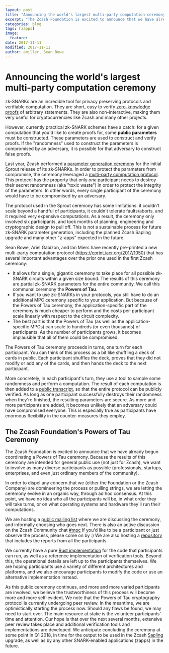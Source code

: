 ```yaml
---
layout: post
title: "Announcing the world's largest multi-party computation ceremony"
excerpt: "The Zcash Foundation is excited to announce that we have already begun coordinating a Powers of Tau ceremony."
categories: blog
tags: [zapps]
image:
  feature:
date: 2017-11-11
modified: 2017-11-11
author: amiller, Sean Bowe
---
```


# Announcing the world's largest multi-party computation ceremony
zk-SNARKs are an incredible tool for privacy preserving protocols and verifiable computation. They are short, easy to verify [zero-knowledge proofs](https://z.cash/technology/zksnarks.html) of arbitrary statements. They are also non-interactive, making them very useful for cryptocurrencies like Zcash and many other projects.

However, currently practical zk-SNARK schemes have a catch: for a given computation that you'd like to create proofs for, some **public parameters** must be constructed. These parameters are used to construct and verify proofs. If the "randomness" used to construct the parameters is compromised by an adversary, it is possible for that adversary to construct false proofs.

Last year, Zcash performed a [parameter generation ceremony](https://z.cash/technology/paramgen.html) for the initial Sprout release of its zk-SNARKs. In order to protect the parameters from compromise, the ceremony leveraged a [multi-party computation protocol](https://z.cash/blog/generating-zcash-parameters.html). This protocol has the property that only _one_ participant needs to destroy their secret randomness (aka "toxic waste") in order to protect the integrity of the parameters. In other words, every single participant of the ceremony would have to be compromised by an adversary.

The protocol used in the Sprout ceremony has some limitations: it couldn't scale beyond a handful of participants, it couldn't tolerate faults/aborts, and it required very expensive computations. As a result, the ceremony only involved six participants, and took months of planning, engineering and cryptographic design to pull off. This is not a sustainable process for future zk-SNARK parameter generation, including the planned Zcash Sapling upgrade and many other "z-apps" expected in the future.

Sean Bowe, Ariel Gabizon, and Ian Miers have recently pre-printed a new multi-party computation protocol [(https://eprint.iacr.org/2017/1050)](https://eprint.iacr.org/2017/1050) that has several important advantages over the prior one used in the first Zcash ceremony:

* It allows for a single, gigantic ceremony to take place for all possible zk-SNARK circuits within a given size bound. The results of this ceremony are partial zk-SNARK parameters for the entire community. We call this communal ceremony the **Powers of Tau**.
* If you want to use zk-SNARKs in your protocols, you still have to do an additional MPC ceremony specific to your application. But because of the Powers of Tau ceremony, the application-specific part of the ceremony is much cheaper to perform and the costs per-participant scale linearly with respect to the circuit complexity.
* The best part is that the Powers of Tau (as well as the application-specific MPCs) can scale to hundreds (or even thousands) of participants. As the number of participants grows, it becomes implausible that all of them could be compromised.

The Powers of Tau ceremony proceeds in turns, one turn for each participant. You can think of this process as a bit like shuffling a deck of cards in public. Each participant shuffles the deck, proves that they did not modify or add any of the cards, and then hands the deck to the next participant.

More concretely, In each participant's turn, they use a tool to sample some randomness and perform a computation. The result of each computation is then added to a [public transcript](https://github.com/ZcashFoundation/powersoftau-attestations/), so that the entire protocol can be publicly verified. As long as one participant successfully destroys their randomness when they're finished, the resulting parameters are secure. As more and more participants are added, it becomes unlikely that an adversary could have compromised everyone. This is especially true as participants have enormous flexibility in the counter-measures they employ.

## The Zcash Foundation's Powers of Tau Ceremony
The Zcash Foundation is excited to announce that we have already begun coordinating a Powers of Tau ceremony. Because the results of this ceremony are intended for general public use (not just for Zcash), we want to involve as many diverse participants as possible (professionals, startups, enterprises, and even just ordinary members of the community). 

In order to dispel any concern that we (either the Foundation or the Zcash Company) are domineering the process or pulling strings, we are letting the ceremony evolve in an organic way, through ad hoc consensus. At this point, we have no idea who all the participants will be, in what order they will take turns, or on what operating systems and hardware they'll run their computations.

We are hosting a [public mailing list](https://lists.z.cash.foundation/mailman/listinfo/zapps-wg) where we are discussing the ceremony, and informally choosing who goes next. There is also an active discussion on the Zcash Community chat [#mpc](https://chat.zcashcommunity.com/channel/mpc) If you'd like to be a participant or just observe the process, please come on by :) We are also hosting a [repository](https://github.com/ZcashFoundation/powersoftau-attestations/) that includes the reports from all the participants.

We currently have a pure [Rust implementation](https://github.com/ebfull/powersoftau/) for the code that participants can run, as well as a reference implementation of verification tools. Beyond this, the operational details are left up to the participants themselves. We are hoping participants use a variety of different architectures and platforms, and we also encourage participants to modify the code or use an alternative implementation instead.

As this public ceremony continues, and more and more varied participants are involved, we believe the  trustworthiness of this process will become more and more self-evident. We note that the Powers of Tau cryptography protocol is currently undergoing peer review. In the meantime, we are optimistically starting the process now. Should any flaws be found, we may need to start over. The main resource at stake is the volunteer participants' time and attention. Our hope is that over the next several months, extensive peer review takes place and additional verification tools and implementations are developed. We anticipate concluding the ceremony at some point in Q1 2018, in time for the output to be used in the Zcash [Sapling](https://z.cash/tag/sapling.html) upgrade, as well as by any other SNARK-enabled applications (zapps) in the future.
